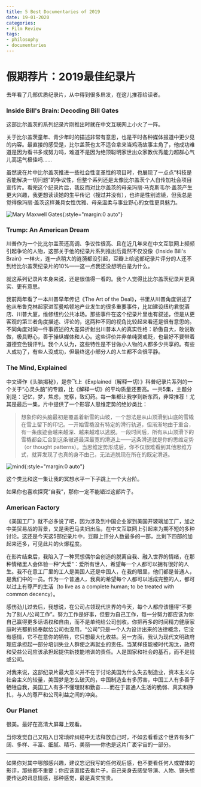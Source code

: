 ```yaml
---
title: 5 Best Documentaries of 2019
date: 19-01-2020
categories: 
- Film Review
tags: 
- philosophy
- documentaries
---
```


# 假期荐片：2019最佳纪录片



去年看了几部优质纪录片，从中得到很多启发，在这儿推荐给读者。



### Inside Bill's Brain: Decoding Bill Gates

这部比尔盖茨的系列纪录片刚推出时就在中文互联网上小火了一阵。

关于比尔盖茨童年、青少年时的描述非常有意思，也是平时各种媒体报道中更少见的内容。最直接的感受是，比尔盖茨也太不适合拿来当鸡汤故事主角了，他成功难道是因为看书多或努力吗，难道不是因为绝顶聪明家世出众家教优秀能力超群心气儿高运气极佳吗……

虽然说在片中比尔盖茨推进一些社会性变革性的项目时，也展现了一点点“科技是否能解决一切问题”的争议性，但整个系列还是太像比尔盖茨个人自传加社会项目宣传片。看完这个纪录片后，我反而对比尔盖茨的母亲玛丽·马克斯韦尔·盖茨产生更大兴趣，我更想读读她的生平传记（搜过并没有），也许是性别滤镜，但我总是觉得像玛丽·盖茨这样兼具女性优雅、母亲温柔与事业野心的女性更具魅力。

![Mary Maxwell Gates](../../../../../assets/images/mary-gates.jpg){:style="margin:0 auto"}



### Trump: An American Dream

川普作为一个比比尔盖茨还高调、争议性很高、且在近几年来在中文互联网上频频引起争论的人物，这部关于他的纪录片系列推出后竟然不仅没像《Inside Bill's Brain》一样火，连一点稍大的涟漪都没引起，豆瓣上给这部纪录片评分的人还不到给比尔盖茨纪录片的10%——这一点我还没想明白是为什么。

就这系列记录片本身来说，还是很值得一看的。我个人觉得比比尔盖茨纪录片更真实、更有意思。



我前两年看了一本川普早年传记《The Art of the Deal》，书里从川普角度讲述了他从布鲁克林起家进军曼哈顿地产业发生的很多重要事件，比如建设纽约君悦酒店、川普大厦，维修纽约公共冰场。那些事件在这个纪录片里也有叙述，但是从更客观的第三者角度描述、评论的，这两种不同的视角比较起来看还是很有意思的。不同角度对同一件事叙述的大差异折射出川普本人的真实性格：骄傲自大，敢说敢做，极具野心，善于操纵媒体和人心。这些评价并非单纯褒或贬，也最好不要带着道德变色镜评判。我个人认为，这些特性是不甘做小人物的人都多少共享的。有些人成功了，有些人没成功，但最终这小部分人的人生都不会很平静。



### The Mind, Explained

中文译作《头脑揭秘》，是奈飞上《Explained（解释一切）》科普纪录片系列的一个关于“心灵头脑”的专题，比《解释一切》的平均质量还要高。一共5集，主题分别是：记忆，梦，焦虑，觉察，致幻药。每一集都让我学到新东西，非常推荐！尤其是最后一集，片中提供了一个形容人思维定势的绝妙类比：

> 想象你的头脑最初是覆盖着新雪的山坡，一个想法是从山顶滑到山底的雪橇在雪上留下的印记。一开始雪橇没有特定的滑行轨道，但渐渐地由于重合，有一条痕迹会越来越深、越来越难以逃脱。一段时间后，所有从山顶滑下的雪橇都会汇合到这条辙道最深最宽的滑道上——这条滑道就是你的思维定势（or thought patterns）。当思维定势形成后，你不仅很难看到其他思维方式，就算发现了也真的身不由己，无法逃脱现在所在的既定滑道。

![mind](../../../../../assets/images/mind.jpg){:style="margin:0 auto"}

这个类比和这一集让我的冥想水平一下子跳上一个大台阶。

如果你也喜欢探究“自我”，那你一定不能错过这部片子。



### American Factory 

《美国工厂》就不必多说了吧，因为涉及到中国企业家到美国开玻璃加工厂，加之中美贸易战的背景，又是奥巴马夫妇出品，在中文互联网上引起来为期不短的多种讨论。这还是今天这5部纪录片中，豆瓣上评分人数最多的一部，比剩下四部的加起来还多，可见此片的火爆程度。

在影片结束后，我陷入了一种冥想偶尔会创造的脱离自我、融入世界的情绪，在那种情绪里人会体验一种“大爱”：爱所有世人，希望每一个人都可以拥有很好的人生。我不在意工厂里的工人是美国人还是中国人，在我的眼里，他们都是普通人，是我们中的一员。作为一个普通人，我真的希望每个人都可以活成完整的人，都可以过上有尊严的生活（to live as a complete human; to be treated with common decency）。

感伤劲儿过去后，我想说，在公司占领现代世界的今天，每个人都应该懂得“不要为了别人/公司工作”。努力工作是好事，但要为自己工作，每一分努力都应该为你自己赢得更多话语权和自由，而不是单纯给公司创收。你把再多的时间精力健康家庭时光都折损奉献给公司也没用，“公司”只是一个人为设计出来的法律概念，它没有感情，它不在意你的牺牲，它只想最大化收益。另一方面，我认为现代文明政府理应承担起一部分培训失业人群使之再就业的责任。当某样技能被时代淘汰，政府和受益公司应该承担起提供新技能培训的责任。人是国家和社会的基石，而不是钱或公司。

对我来说，这部纪录片最大意义并不在于讨论美国为什么失去制造业，资本主义与社会主义的较量，美国梦是怎么破灭的，中国制造业有多厉害，中国工人有多善于牺牲自我，美国工人有多不懂理财和勤奋……而在于普通人生活的脆弱、真实和挣扎，与人的尊严和公司利益之间的冲突。



### Our Planet

很美。最好在高清大屏幕上观看。

当你发觉自己又陷入日常琐碎纠结中无法释放自己时，不如去看看这个世界有多广阔、多样、丰富、细腻、精巧、美丽——你也是这片广袤宇宙的一部分。



------

如果你对其中哪部感兴趣，建议忘记我写的任何观后感，也不要看任何人或媒体的影评，那些都不重要；你应该直接去看片子，自己亲身去感受导演、人物、镜头想要传达的讯息情感，那种感觉，最是真实宝贵。